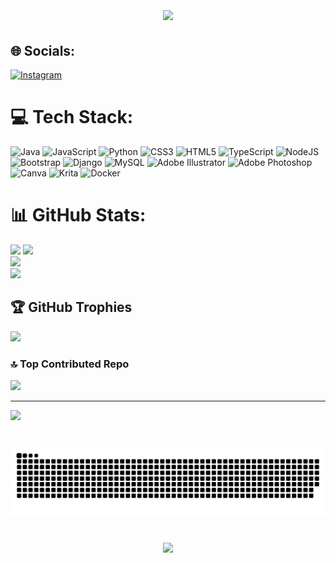 <br clear="both">

<h1 align="center">
    <img src="https://readme-typing-svg.herokuapp.com/?font=Righteous&size=35&center=true&vCenter=true&width=800&height=70&duration=7000&lines=Hi+There!+👋;+I'm+Pandu+Adi+Wijaya+Kusuma+Wardana+🔥🔥🔥!;" />
</h1>

###


## 🌐 Socials:
[![Instagram](https://img.shields.io/badge/Instagram-%23E4405F.svg?logo=Instagram&logoColor=white)](https://instagram.com/p.a.w.k.w.) 

# 💻 Tech Stack:
![Java](https://img.shields.io/badge/java-%23ED8B00.svg?style=for-the-badge&logo=openjdk&logoColor=white) ![JavaScript](https://img.shields.io/badge/javascript-%23323330.svg?style=for-the-badge&logo=javascript&logoColor=%23F7DF1E) ![Python](https://img.shields.io/badge/python-3670A0?style=for-the-badge&logo=python&logoColor=ffdd54) ![CSS3](https://img.shields.io/badge/css3-%231572B6.svg?style=for-the-badge&logo=css3&logoColor=white) ![HTML5](https://img.shields.io/badge/html5-%23E34F26.svg?style=for-the-badge&logo=html5&logoColor=white) ![TypeScript](https://img.shields.io/badge/typescript-%23007ACC.svg?style=for-the-badge&logo=typescript&logoColor=white) ![NodeJS](https://img.shields.io/badge/node.js-6DA55F?style=for-the-badge&logo=node.js&logoColor=white) ![Bootstrap](https://img.shields.io/badge/bootstrap-%238511FA.svg?style=for-the-badge&logo=bootstrap&logoColor=white) ![Django](https://img.shields.io/badge/django-%23092E20.svg?style=for-the-badge&logo=django&logoColor=white) ![MySQL](https://img.shields.io/badge/mysql-%2300000f.svg?style=for-the-badge&logo=mysql&logoColor=white) ![Adobe Illustrator](https://img.shields.io/badge/adobe%20illustrator-%23FF9A00.svg?style=for-the-badge&logo=adobe%20illustrator&logoColor=white) ![Adobe Photoshop](https://img.shields.io/badge/adobe%20photoshop-%2331A8FF.svg?style=for-the-badge&logo=adobe%20photoshop&logoColor=white) ![Canva](https://img.shields.io/badge/Canva-%2300C4CC.svg?style=for-the-badge&logo=Canva&logoColor=white) ![Krita](https://img.shields.io/badge/Krita-203759?style=for-the-badge&logo=krita&logoColor=EEF37B) ![Docker](https://img.shields.io/badge/docker-%230db7ed.svg?style=for-the-badge&logo=docker&logoColor=white)
# 📊 GitHub Stats:
![](<img align="right" height="350" src="https://images-wixmp-ed30a86b8c4ca887773594c2.wixmp.com/f/a2f60c3b-c0a5-4590-8ad5-2ffff35c4b22/d549iz6-d251cdaa-6ad9-4d3b-a528-d5e1510e2323.gif?token=eyJ0eXAiOiJKV1QiLCJhbGciOiJIUzI1NiJ9.eyJzdWIiOiJ1cm46YXBwOjdlMGQxODg5ODIyNjQzNzNhNWYwZDQxNWVhMGQyNmUwIiwiaXNzIjoidXJuOmFwcDo3ZTBkMTg4OTgyMjY0MzczYTVmMGQ0MTVlYTBkMjZlMCIsIm9iaiI6W1t7InBhdGgiOiJcL2ZcL2EyZjYwYzNiLWMwYTUtNDU5MC04YWQ1LTJmZmZmMzVjNGIyMlwvZDU0OWl6Ni1kMjUxY2RhYS02YWQ5LTRkM2ItYTUyOC1kNWUxNTEwZTIzMjMuZ2lmIn1dXSwiYXVkIjpbInVybjpzZXJ2aWNlOmZpbGUuZG93bmxvYWQiXX0.Y5maToB3DVUOm_QI0dd4PzTVxQ8rjEfqKXaPa9OQ6BM"  />)
![](https://github-readme-stats.vercel.app/api?username=PappaIkan&theme=buefy&hide_border=false&include_all_commits=false&count_private=false)<br/>
![](https://github-readme-streak-stats.herokuapp.com/?user=PappaIkan&theme=buefy&hide_border=false)<br/>
![](https://github-readme-stats.vercel.app/api/top-langs/?username=PappaIkan&theme=buefy&hide_border=false&include_all_commits=false&count_private=false&layout=compact)

## 🏆 GitHub Trophies
![](https://github-profile-trophy.vercel.app/?username=PappaIkan&theme=radical&no-frame=true&no-bg=false&margin-w=4)

### 🔝 Top Contributed Repo
![](https://github-contributor-stats.vercel.app/api?username=PappaIkan&limit=5&theme=radical&combine_all_yearly_contributions=true)

---
[![](https://visitcount.itsvg.in/api?id=PappaIkan&icon=2&color=11)](https://visitcount.itsvg.in)

<!-- Proudly created with GPRM ( https://gprm.itsvg.in ) -->

###

<br clear="both">

<img src="https://raw.githubusercontent.com/PappaIkan/PappaIkan/output/snake.svg" alt="Snake animation" />

###

<br clear="both">

<div align="center">
  <img height="281" src="https://images-wixmp-ed30a86b8c4ca887773594c2.wixmp.com/f/769a8335-123e-4b2b-ab0f-839dac92c16b/dcqtb8h-6939a7b9-4a64-40a8-a06d-3e3e96c172ce.gif?token=eyJ0eXAiOiJKV1QiLCJhbGciOiJIUzI1NiJ9.eyJzdWIiOiJ1cm46YXBwOjdlMGQxODg5ODIyNjQzNzNhNWYwZDQxNWVhMGQyNmUwIiwiaXNzIjoidXJuOmFwcDo3ZTBkMTg4OTgyMjY0MzczYTVmMGQ0MTVlYTBkMjZlMCIsIm9iaiI6W1t7InBhdGgiOiJcL2ZcLzc2OWE4MzM1LTEyM2UtNGIyYi1hYjBmLTgzOWRhYzkyYzE2YlwvZGNxdGI4aC02OTM5YTdiOS00YTY0LTQwYTgtYTA2ZC0zZTNlOTZjMTcyY2UuZ2lmIn1dXSwiYXVkIjpbInVybjpzZXJ2aWNlOmZpbGUuZG93bmxvYWQiXX0.A9iHseeYYVj5aXAri0kV3aVubuBMzVpHkaP1c6uI4zI"  />
</div>

###
